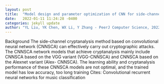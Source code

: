 ```yaml
---
layout: post
title:  "Model design and parameter optimization of CNN for side-channel cryptanalysis"
date:   2022-01-11 11:24:28 -0400
categories: jekyll update
author: "YL Liu, YK Chen, WX Li, Y Zhang - PeerJ Computer Science, 2022"
---
```

Background The side-channel cryptanalysis method based on convolutional neural network (CNNSCA) can effectively carry out cryptographic attacks. The CNNSCA network models that achieve cryptanalysis mainly include CNNSCA based on the VGG variant (VGG-CNNSCA) and CNNSCA based on the Alexnet variant (Alex- CNNSCA). The learning ability and cryptanalysis performance of these CNNSCA models are not optimal, and the trained model has low accuracy, too long training Cites: Convolutional recurrent neural networks for music classification